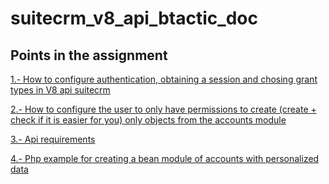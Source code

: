 # suitecrm_v8_api_btactic_doc

## Points in the assignment

[1.- How to configure authentication, obtaining a session and chosing grant types in V8 api suitecrm](https://github.com/btactic/suitecrm_v8_api_btactic_doc/blob/master/points/point_1.md)

[2.- How to configure the user to only have permissions to create (create + check if it is easier for you) only objects from the accounts module](https://github.com/btactic/suitecrm_v8_api_btactic_doc/blob/master/points/point_2.md)

[3.- Api requirements](https://github.com/btactic/suitecrm_v8_api_btactic_doc/blob/master/points/point_3.md)

[4.- Php example for creating a bean module of accounts with personalized data](https://github.com/btactic/suitecrm_v8_api_btactic_doc/blob/master/points/point_4.md)



